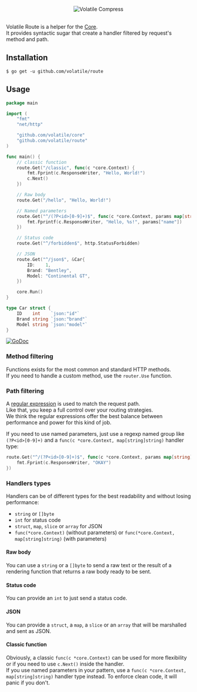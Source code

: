 <p align="center"><img src="https://cloud.githubusercontent.com/assets/9503891/8712746/59aa7b40-2b60-11e5-9d79-fbfdafd21d9c.png" alt="Volatile Compress" title="Volatile Compress"><br><br></p>

Volatile Route is a helper for the [Core](https://github.com/volatile/core).  
It provides syntactic sugar that create a handler filtered by request's method and path.

## Installation

```Shell
$ go get -u github.com/volatile/route
```

## Usage

```Go
package main

import (
	"fmt"
	"net/http"

	"github.com/volatile/core"
	"github.com/volatile/route"
)

func main() {
	// classic function
	route.Get("/classic", func(c *core.Context) {
		fmt.Fprint(c.ResponseWriter, "Hello, World!")
		c.Next()
	})

	// Raw body
	route.Get("/hello", "Hello, World!")

	// Named parameters
	route.Get("^/(?P<id>[0-9]+)$", func(c *core.Context, params map[string]string) {
		fmt.Fprintf(c.ResponseWriter, "Hello, %s!", params["name"])
	})

	// Status code
	route.Get("^/forbidden$", http.StatusForbidden)

	// JSON
	route.Get("^/json$", &Car{
		ID:    1,
		Brand: "Bentley",
		Model: "Continental GT",
	})

	core.Run()
}

type Car struct {
	ID    int    `json:"id"`
	Brand string `json:"brand"`
	Model string `json:"model"`
}
```

[![GoDoc](https://godoc.org/github.com/volatile/route?status.svg)](https://godoc.org/github.com/volatile/route)

### Method filtering

Functions exists for the most common and standard HTTP methods.  
If you need to handle a custom method, use the `router.Use` function.

### Path filtering

A [regular expression](https://golang.org/pkg/regexp/) is used to match the request path.  
Like that, you keep a full control over your routing strategies.  
We think the regular expressions offer the best balance between performance and power for this kind of job.

If you need to use named parameters, just use a regexp named group like `(?P<id>[0-9]+)` and a `func(c *core.Context, map[string]string)` handler type:
```Go
route.Get("^/(?P<id>[0-9]+)$", func(c *core.Context, params map[string]string) {
	fmt.Fprint(c.ResponseWriter, "OKAY")
})
```

### Handlers types

Handlers can be of different types for the best readability and without losing performance:
- `string` or `[]byte`
- `int` for status code
- `struct`, `map`, `slice` or `array` for JSON
- `func(*core.Context)` (without parameters) or `func(*core.Context, map[string]string)` (with parameters)

#### Raw body
You can use a `string` or a `[]byte` to send a raw text or the result of a rendering function that returns a raw body ready to be sent.

#### Status code
You can provide an `int` to just send a status code.

#### JSON
You can provide a `struct`, a `map`, a `slice` or an `array` that will be marshalled and sent as JSON.

#### Classic function
Obviously, a classic `func(c *core.Context)` can be used for more flexibility or if you need to use `c.Next()` inside the handler.  
If you use named parameters in your pattern, use a `func(c *core.Context, map[string]string)` handler type instead. To enforce clean code, it will panic if you don't.
